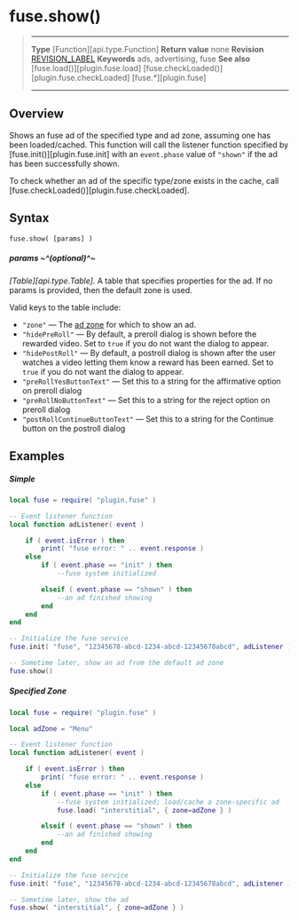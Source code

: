 # fuse.show()

> --------------------- ------------------------------------------------------------------------------------------
> __Type__              [Function][api.type.Function]
> __Return value__      none
> __Revision__          [REVISION_LABEL](REVISION_URL)
> __Keywords__          ads, advertising, fuse
> __See also__          [fuse.load()][plugin.fuse.load]
>						[fuse.checkLoaded()][plugin.fuse.checkLoaded]
>						[fuse.*][plugin.fuse]
> --------------------- ------------------------------------------------------------------------------------------


## Overview

Shows an fuse ad of the specified type and ad zone, assuming one has been loaded/cached. This function will call the listener function specified by [fuse.init()][plugin.fuse.init] with an `event.phase` value of `"shown"` if the ad has been successfully shown.

To check whether an ad of the specific type/zone exists in the cache, call [fuse.checkLoaded()][plugin.fuse.checkLoaded].

## Syntax

	fuse.show( [params] )

##### params ~^(optional)^~
_[Table][api.type.Table]._ A table that specifies properties for the ad. If no params is provided, then the default zone is used. 

Valid keys to the table include:

* `"zone"` &mdash; The [ad zone](http://wiki.fusepowered.com/index.php/Zones) for which to show an ad.
* `"hidePreRoll"` &mdash; By default, a preroll dialog is shown before the rewarded video. Set to `true` if you do not want the dialog to appear.
* `"hidePostRoll"` &mdash; By default, a postroll dialog is shown after the user watches a video letting them know a reward has been earned. Set to `true` if you do not want the dialog to appear.
* `"preRollYesButtonText"` &mdash; Set this to a string for the affirmative option on preroll dialog
* `"preRollNoButtonText"` &mdash; Set this to a string for the reject option on preroll dialog
* `"postRollContinueButtonText"` &mdash; Set this to a string for the Continue button on the postroll dialog


## Examples

##### Simple

``````lua
local fuse = require( "plugin.fuse" )

-- Event listener function
local function adListener( event )

	if ( event.isError ) then
		print( "fuse error: " .. event.response )
    else
		if ( event.phase == "init" ) then
			--fuse system initialized

		elseif ( event.phase == "shown" ) then
            --an ad finished showing
        end
    end
end

-- Initialize the fuse service
fuse.init( "fuse", "12345678-abcd-1234-abcd-12345678abcd", adListener )

-- Sometime later, show an ad from the default ad zone
fuse.show()
``````

##### Specified Zone

``````lua
local fuse = require( "plugin.fuse" )

local adZone = "Menu"

-- Event listener function
local function adListener( event )

	if ( event.isError ) then
		print( "fuse error: " .. event.response )
    else
		if ( event.phase == "init" ) then
			--fuse system initialized; load/cache a zone-specific ad
			fuse.load( "interstitial", { zone=adZone } )

        elseif ( event.phase == "shown" ) then
            --an ad finished showing
        end
    end
end

-- Initialize the fuse service
fuse.init( "fuse", "12345678-abcd-1234-abcd-12345678abcd", adListener )

-- Sometime later, show the ad
fuse.show( "interstitial", { zone=adZone } )
``````
